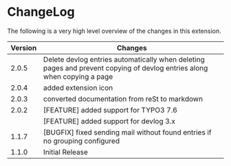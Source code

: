 ChangeLog
=========

The following is a very high level overview of the changes in this extension.

|Version|Changes|
|-------|-------|
|2.0.5| Delete devlog entries automatically when deleting pages and prevent copying of devlog entries along when copying a page|
|2.0.4| added extension icon|
|2.0.3| converted documentation from reSt to markdown|
|2.0.2| [FEATURE] added support for TYPO3 7.6|
|| [FEATURE] added support for devlog 3.x|
|1.1.7| [BUGFIX] fixed sending mail without found entries if no grouping configured|
|1.1.0| Initial Release|


